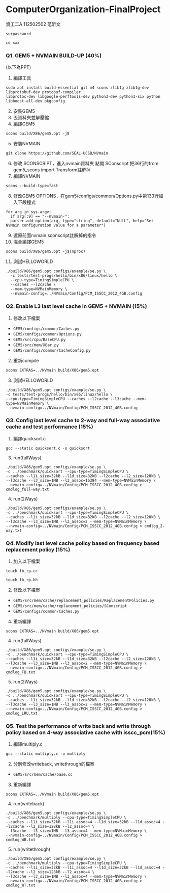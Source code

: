 # ComputerOrganization-FinalProject
資工二A 112502502 范昕文

```
su+password
```
```
cd xxx
```

### Q1. GEM5 + NVMAIN BUILD-UP (40%)
(以下為PPT)
1. 編譯工具
```
sudo apt install build-essential git m4 scons zlib1g zlib1g-dev libprotobuf-dev protobuf-compiler
libprotoc-dev libgoogle-perftools-dev python3-dev python3-six python libboost-all-dev pkgconfig
```
2. 安裝GEM5
3. 丟資料夾並解壓縮
4. 編譯GEM5
```
scons build/X86/gem5.opt -j8
```
5. 安裝NVMAIN
```
git clone https://github.com/SEAL-UCSB/NVmain
```
6. 修改 SCONSCRIPT，進入nvmain資料夾 點開 SConscript 把36行的from gem5_scons import Transform註解掉
7. 編譯NVMAIN
```
scons --build-type=fast
```
8. 修改GEM5 OPTIONS，在gem5/configs/common/Options.py中第133行加入下段程式
```
for arg in sys.argv:
  if arg[:9] == "--nvmain-":
  parser.add_option(arg, type="string", default="NULL", help="Set NVMain configuration value for a parameter")
```
9. 還原前面nvmain sconscript註解掉的指令
10. 混合編譯GEM5
```
scons build/X86/gem5.opt -j$(nproc)
```
11. 測試HELLOWORLD
```
./build/X86/gem5.opt configs/example/se.py \
  -c tests/test-progs/hello/bin/x86/linux/hello \
  --cpu-type=TimingSimpleCPU \
  --caches --l2cache \
  --mem-type=NVMainMemory \
  --nvmain-config=../NVmain/Config/PCM_ISSCC_2012_4GB.config
```

### Q2. Enable L3 last level cache in GEM5 + NVMAIN (15%)
1. 修改以下檔案
- `GEM5/configs/common/Caches.py`
- `GEM5/configs/common/Options.py`
- `GEM5/src/cpu/BaseCPU.py`
- `GEM5/src/mem/XBar.py`
- `GEM5/configs/common/CacheConfig.py`
2. 重新compile
```
scons EXTRAS=../NVmain build/X86/gem5.opt
```
3. 測試HELLOWORLD
```
./build/X86/gem5.opt configs/example/se.py \
-c tests/test-progs/hello/bin/x86/linux/hello \
--cpu-type=TimingSimpleCPU --caches --l2cache --l3cache --mem-type=NVMainMemory \
--nvmain-config=../NVmain/Config/PCM_ISSCC_2012_4GB.config
```

### Q3. Config last level cache to 2-way and full-way associative cache and test performance (15%)
1. 編譯quicksort.c
```
gcc --static quicksort.c -o quicksort
```
3. run(fullWays)
```
./build/X86/gem5.opt configs/example/se.py \
-c ../benchmark/quicksort --cpu-type=TimingSimpleCPU \
--caches --l1i_size=32kB --l1d_size=32kB --l2cache --l2_size=128kB \
--l3cache --l3_size=1MB --l3_assoc=16384 --mem-type=NVMainMemory \
--nvmain-config=../NVmain/Config/PCM_ISSCC_2012_4GB.config > cmdlog_full-way.txt
```
4. run(2Ways)
```
./build/X86/gem5.opt configs/example/se.py \
-c ../benchmark/quicksort --cpu-type=TimingSimpleCPU \
--caches --l1i_size=32kB --l1d_size=32kB --l2cache --l2_size=128kB \
--l3cache --l3_size=1MB --l3_assoc=2 --mem-type=NVMainMemory \
--nvmain-config=../NVmain/Config/PCM_ISSCC_2012_4GB.config > cmdlog_2-way.txt
```

### Q4. Modify last level cache policy based on frequency based replacement policy (15%)
1. 加入以下檔案
```
touch fb_rp.cc
```
```
touch fb_rp.hh
```
2. 修改以下檔案
- `GEM5/src/mem/cache/replacement_policies/ReplacementPolicies.py`
- `GEM5/src/mem/cache/replacement_policies/SConscript`
- `GEM5/configs/common/Caches.py`
4. 重新編譯
```
scons EXTRAS=../NVmain build/X86/gem5.opt
```
4.  run(fullWays)
```
./build/X86/gem5.opt configs/example/se.py \
-c ../benchmark/quicksort --cpu-type=TimingSimpleCPU \
--caches --l1i_size=32kB --l1d_size=32kB --l2cache --l2_size=128kB \
--l3cache --l3_size=1MB --l3_assoc=2 --mem-type=NVMainMemory \
--nvmain-config=../NVmain/Config/PCM_ISSCC_2012_4GB.config > cmdlog_FB.txt
```
5. run(2Ways)
```
./build/X86/gem5.opt configs/example/se.py \
-c ../benchmark/quicksort --cpu-type=TimingSimpleCPU \
--caches --l1i_size=32kB --l1d_size=32kB --l2cache --l2_size=128kB \
--l3cache --l3_size=1MB --l3_assoc=2 --mem-type=NVMainMemory \
--nvmain-config=../NVmain/Config/PCM_ISSCC_2012_4GB.config > cmdlog_LRU.txt
```

### Q5. Test the performance of write back and write through policy based on 4-way associative cache with isscc_pcm(15%)
1. 編譯multiply.c
```
gcc --static multiply.c -o multiply
```
2. 分別修改writeback, writethrough的檔案
- `GEM5/src/mem/cache/base.cc`
3. 重新編譯
```
scons EXTRAS=../NVmain build/X86/gem5.opt
```
4. run(writeback)
```
./build/X86/gem5.opt configs/example/se.py \
-c ../benchmark/multiply --cpu-type=TimingSimpleCPU \
--caches --l1i_size=32kB --l1i_assoc=4 --l1d_size=32kB --l1d_assoc=4 --l2cache --l2_size=128kB --l2_assoc=4 \
--l3cache --l3_size=1MB --l3_assoc=4 --mem-type=NVMainMemory \
--nvmain-config=../NVmain/Config/PCM_ISSCC_2012_4GB.config > cmdlog_WB.txt
```
5. run(writethrough)
```
./build/X86/gem5.opt configs/example/se.py \
-c ../benchmark/multiply --cpu-type=TimingSimpleCPU \
--caches --l1i_size=32kB --l1i_assoc=4 --l1d_size=32kB --l1d_assoc=4 --l2cache --l2_size=128kB --l2_assoc=4 \
--l3cache --l3_size=1MB --l3_assoc=4 --mem-type=NVMainMemory \
--nvmain-config=../NVmain/Config/PCM_ISSCC_2012_4GB.config > cmdlog_WT.txt
```
